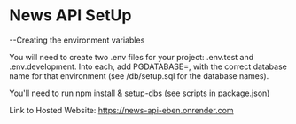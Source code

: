 # News API SetUp

--Creating the environment variables

You will need to create two .env files for your project: .env.test and .env.development. Into each, add PGDATABASE=, with the correct database name for that environment (see /db/setup.sql for the database names).

You'll need to run npm install & setup-dbs (see scripts in package.json)

Link to Hosted Website: https://news-api-eben.onrender.com
